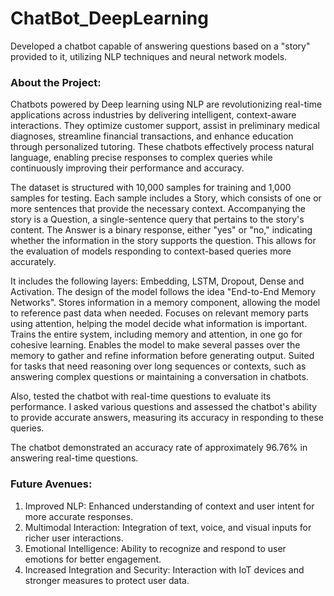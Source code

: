 # ChatBot_DeepLearning

Developed a chatbot capable of answering questions based on a "story" provided to it, utilizing NLP techniques and neural network models.

### About the Project:
Chatbots powered by Deep learning using NLP are revolutionizing real-time applications across industries by delivering intelligent, context-aware interactions. They optimize customer support, assist in preliminary medical diagnoses, streamline financial transactions, and enhance education through personalized tutoring. These chatbots effectively process natural language, enabling precise responses to complex queries while continuously improving their performance and accuracy.

The dataset is structured with 10,000 samples for training and 1,000 samples for testing. Each sample includes a Story, which consists of one or more sentences that provide the necessary context. Accompanying the story is a Question, a single-sentence query that pertains to the story's content. The Answer is a binary response, either "yes" or "no," indicating whether the information in the story supports the question. This allows for the evaluation of models responding to context-based queries more accurately.

It includes the following layers: Embedding, LSTM, Dropout, Dense and Activation. The design of the model follows the idea "End-to-End Memory Networks".
Stores information in a memory component, allowing the model to reference past data when needed. Focuses on relevant memory parts using attention, helping the model decide what information is important. Trains the entire system, including memory and attention, in one go for cohesive learning. Enables the model to make several passes over the memory to gather and refine information before generating output. Suited for tasks that need reasoning over long sequences or contexts, such as answering complex questions or maintaining a conversation in chatbots.

Also, tested the chatbot with real-time questions to evaluate its performance. I asked various questions and assessed the chatbot's ability to provide accurate answers, measuring its accuracy in responding to these queries.

The chatbot demonstrated an accuracy rate of approximately 96.76% in answering real-time questions.


### Future Avenues:
1. Improved NLP: Enhanced understanding of context and user intent for more accurate responses.
2. Multimodal Interaction: Integration of text, voice, and visual inputs for richer user interactions.
3. Emotional Intelligence: Ability to recognize and respond to user emotions for better engagement.
4. Increased Integration and Security: Interaction with IoT devices and stronger measures to protect user data.
